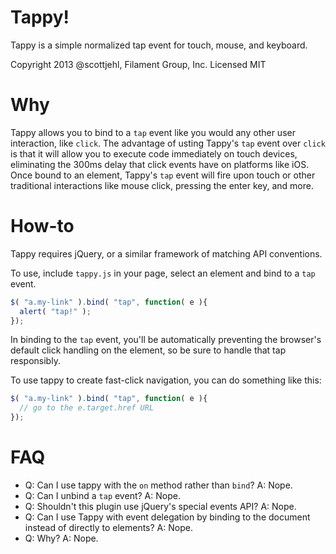 Tappy! 
=====

Tappy is a simple normalized tap event for touch, mouse, and keyboard.

Copyright 2013 @scottjehl, Filament Group, Inc. Licensed MIT

Why
===

Tappy allows you to bind to a `tap` event like you would any other user interaction, like `click`. The advantage of usting Tappy's  `tap` event over `click` is that it will allow you to execute code immediately on touch devices, eliminating the 300ms delay that click events have on platforms like iOS. Once bound to an element, Tappy's `tap` event will fire upon touch or other traditional interactions like mouse click, pressing the enter key, and more. 


How-to
===

Tappy requires jQuery, or a similar framework of matching API conventions. 

To use, include `tappy.js` in your page, select an element and bind to a `tap` event. 

``` js
$( "a.my-link" ).bind( "tap", function( e ){ 
  alert( "tap!" );
}); 
```
In binding to the `tap` event, you'll be automatically preventing the browser's default click handling on the element, so be sure to handle that tap responsibly.

To use tappy to create fast-click navigation, you can do something like this:

``` js
$( "a.my-link" ).bind( "tap", function( e ){ 
  // go to the e.target.href URL
}); 
```


FAQ
===

- Q: Can I use tappy with the `on` method rather than `bind`?
A: Nope.
- Q: Can I unbind a `tap` event?
A: Nope.
- Q: Shouldn't this plugin use jQuery's special events API?
A: Nope.
- Q: Can I use Tappy with event delegation by binding to the document instead of directly to elements?
A: Nope.
- Q: Why?
A: Nope.

